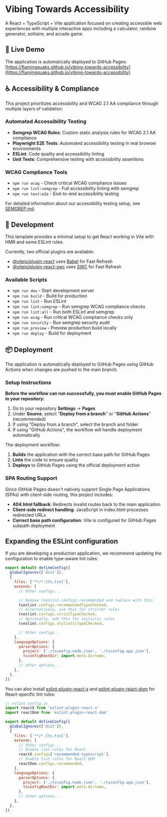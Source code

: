 # Vibing Towards Accessibility 

A React + TypeScript + Vite application focused on creating accessible web experiences with multiple interactive apps including a calculator, rainbow generator, solitaire, and arcade game.

## 🚀 Live Demo

The application is automatically deployed to GitHub Pages: [https://flamingquaks.github.io/vibing-towards-accessibility](https://flamingquaks.github.io/vibing-towards-accessibility)

## ♿ Accessibility & Compliance

This project prioritizes accessibility and WCAG 2.1 AA compliance through multiple layers of validation:

### Automated Accessibility Testing
- **Semgrep WCAG Rules**: Custom static analysis rules for WCAG 2.1 AA compliance
- **Playwright E2E Tests**: Automated accessibility testing in real browser environments
- **ESLint**: Code quality and accessibility linting
- **Unit Tests**: Comprehensive testing with accessibility assertions

### WCAG Compliance Tools
- `npm run wcag` - Check critical WCAG compliance issues
- `npm run lint:semgrep` - Full accessibility linting with semgrep
- `npm run test:e2e` - End-to-end accessibility testing

For detailed information about our accessibility testing setup, see [SEMGREP.md](./SEMGREP.md).

## 🔧 Development

This template provides a minimal setup to get React working in Vite with HMR and some ESLint rules.

Currently, two official plugins are available:

- [@vitejs/plugin-react](https://github.com/vitejs/vite-plugin-react/blob/main/packages/plugin-react) uses [Babel](https://babeljs.io/) for Fast Refresh
- [@vitejs/plugin-react-swc](https://github.com/vitejs/vite-plugin-react/blob/main/packages/plugin-react-swc) uses [SWC](https://swc.rs/) for Fast Refresh

### Available Scripts

- `npm run dev` - Start development server
- `npm run build` - Build for production
- `npm run lint` - Run ESLint
- `npm run lint:semgrep` - Run semgrep WCAG compliance checks
- `npm run lint:all` - Run both ESLint and semgrep
- `npm run wcag` - Run critical WCAG compliance checks only
- `npm run security` - Run semgrep security audit
- `npm run preview` - Preview production build locally
- `npm run deploy` - Build for deployment

## 📦 Deployment

The application is automatically deployed to GitHub Pages using GitHub Actions when changes are pushed to the main branch. 

### Setup Instructions

**Before the workflow can run successfully, you must enable GitHub Pages in your repository:**

1. Go to your repository **Settings** → **Pages**
2. Under **Source**, select "**Deploy from a branch**" or "**GitHub Actions**" (recommended)
3. If using "Deploy from a branch", select the branch and folder
4. If using "GitHub Actions", the workflow will handle deployment automatically

The deployment workflow:

1. **Builds** the application with the correct base path for GitHub Pages
2. **Lints** the code to ensure quality
3. **Deploys** to GitHub Pages using the official deployment action

### SPA Routing Support

Since GitHub Pages doesn't natively support Single Page Applications (SPAs) with client-side routing, this project includes:

- **404.html fallback**: Redirects invalid routes back to the main application
- **Client-side redirect handling**: JavaScript in index.html processes redirected URLs
- **Correct base path configuration**: Vite is configured for GitHub Pages subpath deployment

## Expanding the ESLint configuration

If you are developing a production application, we recommend updating the configuration to enable type-aware lint rules:

```js
export default defineConfig([
  globalIgnores(['dist']),
  {
    files: ['**/*.{ts,tsx}'],
    extends: [
      // Other configs...

      // Remove tseslint.configs.recommended and replace with this
      tseslint.configs.recommendedTypeChecked,
      // Alternatively, use this for stricter rules
      tseslint.configs.strictTypeChecked,
      // Optionally, add this for stylistic rules
      tseslint.configs.stylisticTypeChecked,

      // Other configs...
    ],
    languageOptions: {
      parserOptions: {
        project: ['./tsconfig.node.json', './tsconfig.app.json'],
        tsconfigRootDir: import.meta.dirname,
      },
      // other options...
    },
  },
])
```

You can also install [eslint-plugin-react-x](https://github.com/Rel1cx/eslint-react/tree/main/packages/plugins/eslint-plugin-react-x) and [eslint-plugin-react-dom](https://github.com/Rel1cx/eslint-react/tree/main/packages/plugins/eslint-plugin-react-dom) for React-specific lint rules:

```js
// eslint.config.js
import reactX from 'eslint-plugin-react-x'
import reactDom from 'eslint-plugin-react-dom'

export default defineConfig([
  globalIgnores(['dist']),
  {
    files: ['**/*.{ts,tsx}'],
    extends: [
      // Other configs...
      // Enable lint rules for React
      reactX.configs['recommended-typescript'],
      // Enable lint rules for React DOM
      reactDom.configs.recommended,
    ],
    languageOptions: {
      parserOptions: {
        project: ['./tsconfig.node.json', './tsconfig.app.json'],
        tsconfigRootDir: import.meta.dirname,
      },
      // other options...
    },
  },
])
```
